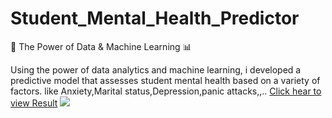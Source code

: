 # Student_Mental_Health_Predictor
🤖 The Power of Data & Machine Learning 📊

Using the power of data analytics and machine learning, i developed a predictive model that assesses student mental health based on a variety of factors. like Anxiety,Marital status,Depression,panic attacks,,..
<a href='https://studentmentalhealthpredictor-narender-soppoju.streamlit.app/'>Click hear to view Result</a>
<img src="https://ibcces.org/wp-content/uploads/2020/08/Student-Mental-health-silent-pandemic-student-body-in-schools.jpg">
